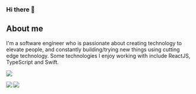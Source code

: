 ### Hi there 👋

## About me
I'm a software engineer who is passionate about creating technology to elevate people, and constantly building/trying new things using cutting edge technology. Some technologies I enjoy working with include ReactJS, TypeScript and Swift.

![](https://komarev.com/ghpvc/?username=romfrancois)

<a href="https://github.com/anuraghazra/github-readme-stats">
  <img align="left" src="https://github-readme-stats.vercel.app/api?username=romfrancois&hide=contribs,prs&count_private=true&show_icons=true" />
</a>
<a href="https://github.com/anuraghazra/convoychat">
  <img align="left" src="https://github-readme-stats.vercel.app/api/top-langs/?username=romfrancois" />
</a>
